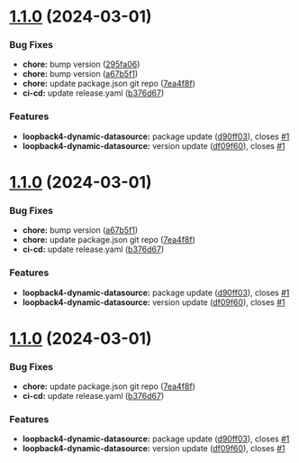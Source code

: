 # [1.1.0](https://github.com/sourcefuse/loopBack4-dynamic-datasource/compare/v1.0.0...v1.1.0) (2024-03-01)


### Bug Fixes

* **chore:** bump version ([295fa06](https://github.com/sourcefuse/loopBack4-dynamic-datasource/commit/295fa0619663c28ac5fd0a54b75c0ae556d3e74e))
* **chore:** bump version ([a67b5f1](https://github.com/sourcefuse/loopBack4-dynamic-datasource/commit/a67b5f1f658b49788d27c9bb0bbfcfbc047a5e8f))
* **chore:** update package.json git repo ([7ea4f8f](https://github.com/sourcefuse/loopBack4-dynamic-datasource/commit/7ea4f8ff103cfa464e720d95717bd4182bbcd53c))
* **ci-cd:** update release.yaml ([b376d67](https://github.com/sourcefuse/loopBack4-dynamic-datasource/commit/b376d674fd2c6552e559ddb8d3b065c4e0a5adfb))


### Features

* **loopback4-dynamic-datasource:** package update ([d90ff03](https://github.com/sourcefuse/loopBack4-dynamic-datasource/commit/d90ff031e5421295e3c34332653a6da65432295a)), closes [#1](https://github.com/sourcefuse/loopBack4-dynamic-datasource/issues/1)
* **loopback4-dynamic-datasource:** version update ([df09f60](https://github.com/sourcefuse/loopBack4-dynamic-datasource/commit/df09f60bc962afa01a897e482ad145c67dc85b36)), closes [#1](https://github.com/sourcefuse/loopBack4-dynamic-datasource/issues/1)

# [1.1.0](https://github.com/sourcefuse/loopBack4-dynamic-datasource/compare/v1.0.0...v1.1.0) (2024-03-01)


### Bug Fixes

* **chore:** bump version ([a67b5f1](https://github.com/sourcefuse/loopBack4-dynamic-datasource/commit/a67b5f1f658b49788d27c9bb0bbfcfbc047a5e8f))
* **chore:** update package.json git repo ([7ea4f8f](https://github.com/sourcefuse/loopBack4-dynamic-datasource/commit/7ea4f8ff103cfa464e720d95717bd4182bbcd53c))
* **ci-cd:** update release.yaml ([b376d67](https://github.com/sourcefuse/loopBack4-dynamic-datasource/commit/b376d674fd2c6552e559ddb8d3b065c4e0a5adfb))


### Features

* **loopback4-dynamic-datasource:** package update ([d90ff03](https://github.com/sourcefuse/loopBack4-dynamic-datasource/commit/d90ff031e5421295e3c34332653a6da65432295a)), closes [#1](https://github.com/sourcefuse/loopBack4-dynamic-datasource/issues/1)
* **loopback4-dynamic-datasource:** version update ([df09f60](https://github.com/sourcefuse/loopBack4-dynamic-datasource/commit/df09f60bc962afa01a897e482ad145c67dc85b36)), closes [#1](https://github.com/sourcefuse/loopBack4-dynamic-datasource/issues/1)

# [1.1.0](https://github.com/sourcefuse/loopBack4-dynamic-datasource/compare/v1.0.0...v1.1.0) (2024-03-01)


### Bug Fixes

* **chore:** update package.json git repo ([7ea4f8f](https://github.com/sourcefuse/loopBack4-dynamic-datasource/commit/7ea4f8ff103cfa464e720d95717bd4182bbcd53c))
* **ci-cd:** update release.yaml ([b376d67](https://github.com/sourcefuse/loopBack4-dynamic-datasource/commit/b376d674fd2c6552e559ddb8d3b065c4e0a5adfb))


### Features

* **loopback4-dynamic-datasource:** package update ([d90ff03](https://github.com/sourcefuse/loopBack4-dynamic-datasource/commit/d90ff031e5421295e3c34332653a6da65432295a)), closes [#1](https://github.com/sourcefuse/loopBack4-dynamic-datasource/issues/1)
* **loopback4-dynamic-datasource:** version update ([df09f60](https://github.com/sourcefuse/loopBack4-dynamic-datasource/commit/df09f60bc962afa01a897e482ad145c67dc85b36)), closes [#1](https://github.com/sourcefuse/loopBack4-dynamic-datasource/issues/1)
